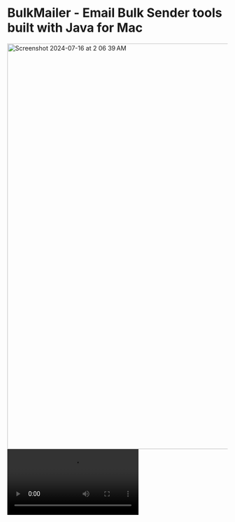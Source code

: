 <h1>BulkMailer - Email Bulk Sender tools built with Java for Mac</h1>
<img width="925" alt="Screenshot 2024-07-16 at 2 06 39 AM" src="https://github.com/user-attachments/assets/c2528af1-327d-4803-af60-7f10767ec14b">
<video src="https://github.com/user-attachments/assets/7970b124-7e3a-4e91-82f7-8fbcff4b8d7c"></video>

